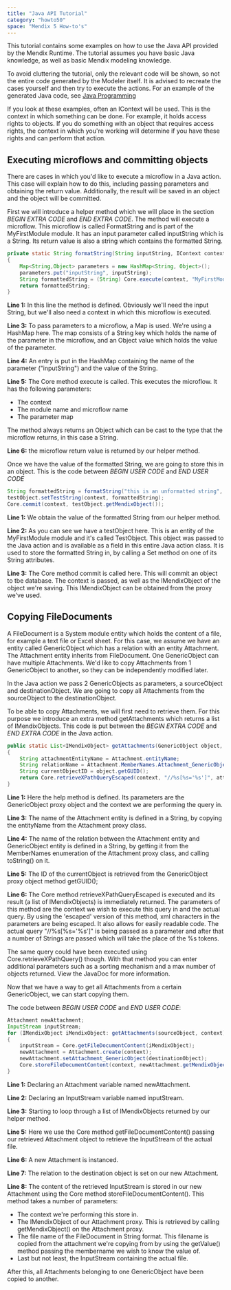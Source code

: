 ```yaml
---
title: "Java API Tutorial"
category: "howto50"
space: "Mendix 5 How-to's"
---
```

This tutorial contains some examples on how to use the Java API provided by the Mendix Runtime. The tutorial assumes you have basic Java knowledge, as well as basic Mendix modeling knowledge.

To avoid cluttering the tutorial, only the relevant code will be shown, so not the entire code generated by the Modeler itself. It is advised to recreate the cases yourself and then try to execute the actions. For an example of the generated Java code, see [Java Programming](#)

If you look at these examples, often an IContext will be used. This is the context in which something can be done. For example, it holds access rights to objects. If you do something with an object that requires access rights, the context in which you're working will determine if you have these rights and can perform that action.

## Executing microflows and committing objects

There are cases in which you'd like to execute a microflow in a Java action. This case will explain how to do this, including passing parameters and obtaining the return value. Additionally, the result will be saved in an object and the object will be committed.

First we will introduce a helper method which we will place in the section _BEGIN EXTRA CODE_ and _END EXTRA CODE_. The method will execute a microflow. This microflow is called FormatString and is part of the MyFirstModule module. It has an input parameter called inputString which is a String. Its return value is also a string which contains the formatted String.

```java
private static String formatString(String inputString, IContext context) throws CoreException
{
	Map<String,Object> parameters = new HashMap<String, Object>();
	parameters.put("inputString", inputString);
	String formattedString = (String) Core.execute(context, "MyFirstModule.FormatString", parameters);
	return formattedString;
}

```

**Line 1:** In this line the method is defined. Obviously we'll need the input String, but we'll also need a context in which this microflow is executed.

**Line 3:** To pass parameters to a microflow, a Map is used. We're using a HashMap here. The map consists of a String key which holds the name of the parameter in the microflow, and an Object value which holds the value of the parameter.

**Line 4:** An entry is put in the HashMap containing the name of the parameter ("inputString") and the value of the String.

**Line 5:** The Core method execute is called. This executes the microflow. It has the following parameters:

*   The context
*   The module name and microflow name
*   The parameter map

The method always returns an Object which can be cast to the type that the microflow returns, in this case a String.

**Line 6:** the microflow return value is returned by our helper method.

Once we have the value of the formatted String, we are going to store this in an object.
This is the code between _BEGIN USER CODE_ and _END USER CODE_

```java
String formattedString = formatString("this is an unformatted string", context);
testObject.setTestString(context, formattedString);
Core.commit(context, testObject.getMendixObject());

```

**Line 1:** We obtain the value of the formatted String from our helper method.

**Line 2:** As you can see we have a testObject here. This is an entity of the MyFirstModule module and it's called TestObject. This object was passed to the Java action and is available as a field in this entire Java action class. It is used to store the formatted String in, by calling a Set method on one of its String attributes.

**Line 3:** The Core method commit is called here. This will commit an object to tbe database. The context is passed, as well as the IMendixObject of the object we're saving. This IMendixObject can be obtained from the proxy we've used.

## Copying FileDocuments

A FileDocument is a System module entity which holds the content of a file, for example a text file or Excel sheet.
For this case, we assume we have an entity called GenericObject which has a relation with an entity Attachment. The Attachment entity inherits from FileDocument. One GenericObject can have multiple Attachments. We'd like to copy Attachments from 1 GenericObject to another, so they can be independently modified later.

In the Java action we pass 2 GenericObjects as parameters, a sourceObject and destinationObject. We are going to copy all Attachments from the sourceObject to the destinationObject.

To be able to copy Attachments, we will first need to retrieve them. For this purpose we introduce an extra method getAttachments which returns a list of IMendixObjects. This code is put between the _BEGIN EXTRA CODE_ and _END EXTRA CODE_ in the Java action.

```java
public static List<IMendixObject> getAttachments(GenericObject object, IContext context) throws CoreException
{
	String attachmentEntityName = Attachment.entityName;
	String relationName = Attachment.MemberNames.Attachment_GenericObject.toString();
	String currentObjectID = object.getGUID();
	return Core.retrieveXPathQueryEscaped(context, "//%s[%s='%s']", attachmentEntityName, relationName, currentObjectID);
}

```

**Line 1:** Here the help method is defined. Its parameters are the GenericObject proxy object and the context we are performing the query in.

**Line 3:** The name of the Attachment entity is defined in a String, by copying the entityName from the Attachment proxy class.

**Line 4:** The name of the relation between the Attachment entity and GenericObject entity is defined in a String, by getting it from the MemberNames enumeration of the Attachment proxy class, and calling toString() on it.

**Line 5:** The ID of the currentObject is retrieved from the GenericObject proxy object method getGUID();

**Line 6:** The Core method retrieveXPathQueryEscaped is executed and its result (a list of IMendixObjects) is immediately returned. The parameters of this method are the context we wish to execute this query in and the actual query. By using the 'escaped' version of this method, xml characters in the parameters are being escaped. It also allows for easily readable code. The actual query "//%s[%s='%s']" is being passed as a parameter and after that a number of Strings are passed which will take the place of the %s tokens.

The same query could have been executed using Core.retrieveXPathQuery() though. With that method you can enter additional parameters such as a sorting mechanism and a max number of objects returned. View the JavaDoc for more information.

Now that we have a way to get all Attachments from a certain GenericObject, we can start copying them.

The code between _BEGIN USER CODE_ and _END USER CODE_:

```java
Attachment newAttachment;
InputStream inputStream;
for (IMendixObject iMendixObject: getAttachments(sourceObject, context))
{
	inputStream = Core.getFileDocumentContent(iMendixObject);
	newAttachment = Attachment.create(context);
	newAttachment.setAttachment_GenericObject(destinationObject);
	Core.storeFileDocumentContent(context, newAttachment.getMendixObject(), (String) iMendixObject.getValue(system.proxies.Document.MemberNames.Name.toString()),  inputStream);
}

```

**Line 1:** Declaring an Attachment variable named newAttachment.

**Line 2:** Declaring an InputStream variable named inputStream.

**Line 3:** Starting to loop through a list of IMendixObjects returned by our helper method.

**Line 5:** Here we use the Core method getFileDocumentContent() passing our retrieved Attachment object to retrieve the InputStream of the actual file.

**Line 6:** A new Attachment is instanced.

**Line 7:** The relation to the destination object is set on our new Attachment.

**Line 8:** The content of the retrieved InputStream is stored in our new Attachment using the Core method storeFileDocumentContent(). This method takes a number of parameters:

*   The context we're performing this store in.
*   The IMendixObject of our Attachment proxy. This is retrieved by calling getMendixObject() on the Attachment proxy.
*   The file name of the FileDocument in String format. This filename is copied from the attachment we're copying from by using the getValue() method passing the membername we wish to know the value of.
*   Last but not least, the InputStream containing the actual file.

After this, all Attachments belonging to one GenericObject have been copied to another.
